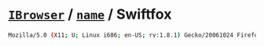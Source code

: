 # [`IBrowser`](/api/ua-parser-js/get-browser.md) / [`name`](../name.md) / Swiftfox

```sh
Mozilla/5.0 (X11; U; Linux i686; en-US; rv:1.8.1) Gecko/20061024 Firefox/2.0 (Swiftfox)
```
